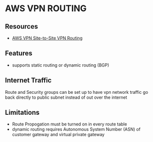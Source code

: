 # AWS VPN ROUTING

## Resources

- [AWS VPN Site-to-Site VPN Routing](https://docs.aws.amazon.com/vpn/latest/s2svpn/VPNRoutingTypes.html)

## Features

- supports static routing or dynamic routing (BGP)

## Internet Traffic

Route and Security groups can be set up to have vpn network traffic go back
directly to public subnet instead of out over the internet

## Limitations

- Route Propogation must be turned on in every route table
- dynamic routing requires Autonomous System Number (ASN) of customer gateway and virtual private gateway
